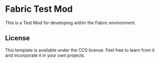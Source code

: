 # Fabric Test Mod

This is a Test Mod for developing within the Fabric environment.

## License

This template is available under the CC0 license. Feel free to learn from it and incorporate it in your own projects.
